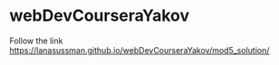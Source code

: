 # webDevCourseraYakov
Follow the link https://lanasussman.github.io/webDevCourseraYakov/mod5_solution/
